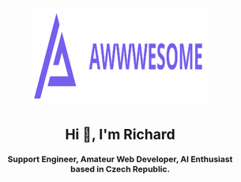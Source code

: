 <p align="center">
  <a href="https://awwwesome.cz"><img width="360" height="200" src="awwwesome_logo.png"></a>
  </p>

<h1 align="center">Hi 👋, I'm Richard</h1>
<h3 align="center">Support Engineer, Amateur Web Developer, AI Enthusiast based in Czech Republic.</h3>
